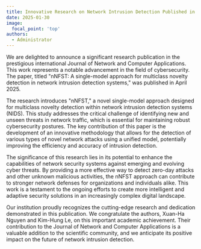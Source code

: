 ```yaml
---
title: Innovative Research on Network Intrusion Detection Published in Leading Journal
date: 2025-01-30
image:
  focal_point: 'top'
authors:
  - Administrator
---
```

We are delighted to announce a significant research publication in the prestigious international Journal of Network and Computer Applications. This work represents a notable advancement in the field of cybersecurity. The paper, titled "nNFST: A single-model approach for multiclass novelty detection in network intrusion detection systems," was published in April 2025.

The research introduces "nNFST," a novel single-model approach designed for multiclass novelty detection within network intrusion detection systems (NIDS). This study addresses the critical challenge of identifying new and unseen threats in network traffic, which is essential for maintaining robust cybersecurity postures. The key contribution of this paper is the development of an innovative methodology that allows for the detection of various types of novel network attacks using a unified model, potentially improving the efficiency and accuracy of intrusion detection.

The significance of this research lies in its potential to enhance the capabilities of network security systems against emerging and evolving cyber threats. By providing a more effective way to detect zero-day attacks and other unknown malicious activities, the nNFST approach can contribute to stronger network defenses for organizations and individuals alike. This work is a testament to the ongoing efforts to create more intelligent and adaptive security solutions in an increasingly complex digital landscape.

Our institution proudly recognizes the cutting-edge research and dedication demonstrated in this publication. We congratulate the authors, Xuan-Ha Nguyen and Kim-Hung Le, on this important academic achievement. Their contribution to the Journal of Network and Computer Applications is a valuable addition to the scientific community, and we anticipate its positive impact on the future of network intrusion detection.
